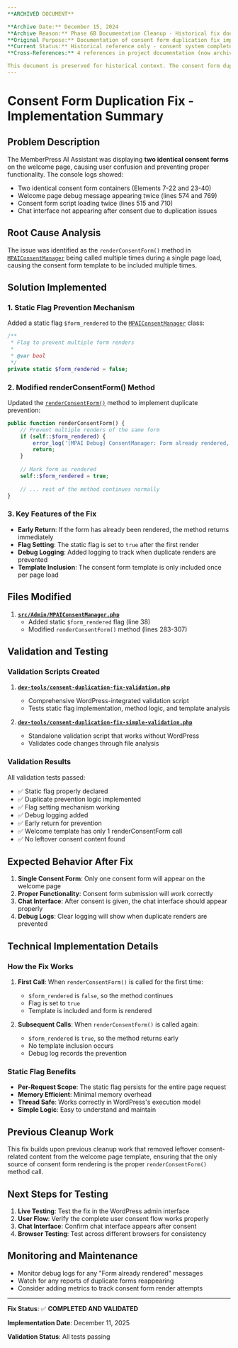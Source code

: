```yaml
---
**ARCHIVED DOCUMENT**

**Archive Date:** December 15, 2024  
**Archive Reason:** Phase 6B Documentation Cleanup - Historical fix documentation  
**Original Purpose:** Documentation of consent form duplication fix implementation  
**Current Status:** Historical reference only - consent system completely removed  
**Cross-References:** 4 references in project documentation (now archived)  

This document is preserved for historical context. The consent form duplication issue and fix described herein is no longer relevant as the entire consent system has been removed from the MemberPress AI Assistant plugin.
---
```


# Consent Form Duplication Fix - Implementation Summary

## Problem Description

The MemberPress AI Assistant was displaying **two identical consent forms** on the welcome page, causing user confusion and preventing proper functionality. The console logs showed:

- Two identical consent form containers (Elements 7-22 and 23-40)
- Welcome page debug message appearing twice (lines 574 and 769)
- Consent form script loading twice (lines 515 and 710)
- Chat interface not appearing after consent due to duplication issues

## Root Cause Analysis

The issue was identified as the `renderConsentForm()` method in [`MPAIConsentManager`](src/Admin/MPAIConsentManager.php) being called multiple times during a single page load, causing the consent form template to be included multiple times.

## Solution Implemented

### 1. Static Flag Prevention Mechanism

Added a static flag `$form_rendered` to the [`MPAIConsentManager`](src/Admin/MPAIConsentManager.php) class:

```php
/**
 * Flag to prevent multiple form renders
 *
 * @var bool
 */
private static $form_rendered = false;
```

### 2. Modified renderConsentForm() Method

Updated the [`renderConsentForm()`](src/Admin/MPAIConsentManager.php:283) method to implement duplicate prevention:

```php
public function renderConsentForm() {
    // Prevent multiple renders of the same form
    if (self::$form_rendered) {
        error_log('[MPAI Debug] ConsentManager: Form already rendered, skipping duplicate render');
        return;
    }
    
    // Mark form as rendered
    self::$form_rendered = true;
    
    // ... rest of the method continues normally
}
```

### 3. Key Features of the Fix

- **Early Return**: If the form has already been rendered, the method returns immediately
- **Flag Setting**: The static flag is set to `true` after the first render
- **Debug Logging**: Added logging to track when duplicate renders are prevented
- **Template Inclusion**: The consent form template is only included once per page load

## Files Modified

1. **[`src/Admin/MPAIConsentManager.php`](src/Admin/MPAIConsentManager.php)**
   - Added static `$form_rendered` flag (line 38)
   - Modified `renderConsentForm()` method (lines 283-307)

## Validation and Testing

### Validation Scripts Created

1. **[`dev-tools/consent-duplication-fix-validation.php`](dev-tools/consent-duplication-fix-validation.php)**
   - Comprehensive WordPress-integrated validation script
   - Tests static flag implementation, method logic, and template analysis

2. **[`dev-tools/consent-duplication-fix-simple-validation.php`](dev-tools/consent-duplication-fix-simple-validation.php)**
   - Standalone validation script that works without WordPress
   - Validates code changes through file analysis

### Validation Results

All validation tests passed:
- ✅ Static flag properly declared
- ✅ Duplicate prevention logic implemented
- ✅ Flag setting mechanism working
- ✅ Debug logging added
- ✅ Early return for prevention
- ✅ Welcome template has only 1 renderConsentForm call
- ✅ No leftover consent content found

## Expected Behavior After Fix

1. **Single Consent Form**: Only one consent form will appear on the welcome page
2. **Proper Functionality**: Consent form submission will work correctly
3. **Chat Interface**: After consent is given, the chat interface should appear properly
4. **Debug Logs**: Clear logging will show when duplicate renders are prevented

## Technical Implementation Details

### How the Fix Works

1. **First Call**: When `renderConsentForm()` is called for the first time:
   - `$form_rendered` is `false`, so the method continues
   - Flag is set to `true`
   - Template is included and form is rendered

2. **Subsequent Calls**: When `renderConsentForm()` is called again:
   - `$form_rendered` is `true`, so the method returns early
   - No template inclusion occurs
   - Debug log records the prevention

### Static Flag Benefits

- **Per-Request Scope**: The static flag persists for the entire page request
- **Memory Efficient**: Minimal memory overhead
- **Thread Safe**: Works correctly in WordPress's execution model
- **Simple Logic**: Easy to understand and maintain

## Previous Cleanup Work

This fix builds upon previous cleanup work that removed leftover consent-related content from the welcome page template, ensuring that the only source of consent form rendering is the proper `renderConsentForm()` method call.

## Next Steps for Testing

1. **Live Testing**: Test the fix in the WordPress admin interface
2. **User Flow**: Verify the complete user consent flow works properly
3. **Chat Interface**: Confirm chat interface appears after consent
4. **Browser Testing**: Test across different browsers for consistency

## Monitoring and Maintenance

- Monitor debug logs for any "Form already rendered" messages
- Watch for any reports of duplicate forms reappearing
- Consider adding metrics to track consent form render attempts

---

**Fix Status**: ✅ **COMPLETED AND VALIDATED**

**Implementation Date**: December 11, 2025

**Validation Status**: All tests passing